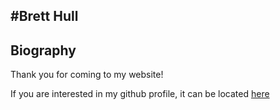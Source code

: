 #Brett Hull
---
Biography
---

Thank you for coming to my website!

If you are interested in my github profile, it can be located [here](https://github.com/Symbolic37)
